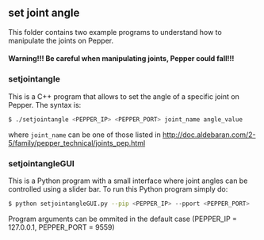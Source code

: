 ## set joint angle ##
This folder contains two example programs to understand how to manipulate the joints on Pepper.
#### **Warning!!!** Be careful when manipulating joints, Pepper could fall!!! 

### setjointangle ###
This is a C++ program that allows to set the angle of a specific joint on Pepper. The syntax is:
```bash
$ ./setjointangle <PEPPER_IP> <PEPPER_PORT> joint_name angle_value
```
where `joint_name` can be one of those listed in http://doc.aldebaran.com/2-5/family/pepper_technical/joints_pep.html

### setjointangleGUI ###
This is a Python program with a small interface where joint angles can be controlled using a slider bar. To run this Python program simply do:
```bash
$ python setjointangleGUI.py --pip <PEPPER_IP> --pport <PEPPER_PORT>
```
Program arguments can be ommited in the default case (PEPPER_IP = 127.0.0.1, PEPPER_PORT = 9559)